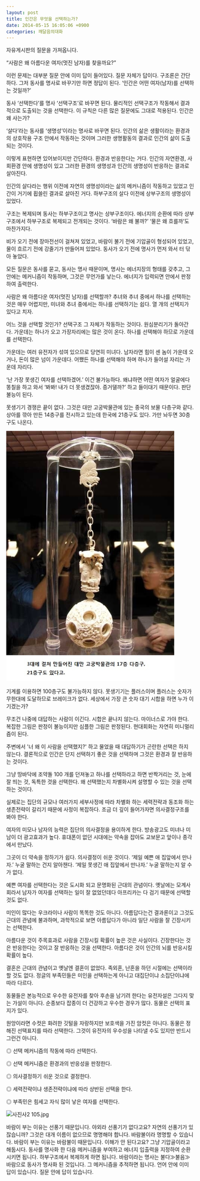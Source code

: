 ```yaml
---
layout: post
title: 인간은 무엇을 선택하는가?
date: 2014-05-15 16:05:06 +0900
categories: 깨달음의대화
---
```

자유게시판의 질문을 가져옵니다. 

  


“사람은 왜 아름다운 여자(멋진 남자)를 찾을까요?” 

  


이런 문제는 대부분 질문 안에 이미 답이 들어있다. 질문 자체가 답이다. 구조론은 간단하다. 그저 동사를 명사로 바꾸기만 하면 정답이 된다. ‘인간은 어떤 여자(남자)를 선택하는 것일까?’ 

  


동사 ‘선택한다’를 명사 ‘선택구조’로 바꾸면 된다. 물리적인 선택구조가 작동해서 결과적으로 도출되는 것을 선택한다. 이 규칙은 다른 많은 질문에도 그대로 적용된다. 인간은 왜 사는가? 

  


‘살다’라는 동사를 ‘생명성’이라는 명사로 바꾸면 된다. 인간의 삶은 생활이라는 환경과의 상호작용 구조 안에서 작동하는 것이며 그러한 생명활동의 결과로 인간의 삶이 도출되는 것이다. 

  


이렇게 표현하면 있어보이지만 간단하다. 환경과 반응한다는 거다. 인간의 자연환경, 사회환경 안에 생명성이 있고 그러한 환경의 생명성과 인간의 생명성이 반응하는 결과로 살아진다. 

  


인간의 살다라는 행위 이전에 자연의 생명성이라는 삶의 메커니즘이 작동하고 있었고 인간이 거기에 휩쓸린 결과로 살아진 거다. 하부구조의 살다 이전에 상부구조의 생명성이 있었다. 

  


구조는 복제되며 동사는 하부구조이고 명사는 상부구조이다. 에너지의 순환에 따라 상부구조에서 하부구조로 복제되고 전개되는 것이다. ‘바람은 왜 불까?’ ‘물은 왜 흐를까’도 마찬가지다.

  


비가 오기 전에 장마전선이 걸쳐져 있었고, 바람이 불기 전에 기압골이 형성되어 있었고, 물이 흐르기 전에 강줄기가 만들어져 있었다. 동사가 오기 전에 명사가 먼저 와서 터 닦아 놓았다.

  


모든 질문은 동사를 묻고, 동사는 명사 때문이며, 명사는 에너지장의 형태를 갖추고, 그 안에는 메커니즘이 작동하며, 그것은 무언가를 낳는다. 에너지가 입력되면 안에서 판정하여 출력한다. 

  


사람은 왜 아름다운 여자(멋진 남자)를 선택할까? 추녀와 추녀 중에서 하나를 선택하는 것은 매우 어렵지만, 미녀와 추녀 중에서는 하나를 선택하기는 쉽다. 열 개의 선택지가 있다고 치자. 

  


어느 것을 선택할 것인가? 선택구조 그 자체가 작동하는 것이다. 원심분리기가 돌아간다. 가운데는 하나가 오고 가장자리에는 많은 것이 온다. 하나를 선택해야 하므로 가운데를 선택한다.

  


가운데는 여러 유전자가 섞여 있으므로 당연히 미녀다. 남자라면 힘이 센 놈이 가운데 오거나, 돈이 많은 넘이 가운데다. 어쨌든 하나를 선택해야 하며 하나가 들어설 자리는 가운데 자리다. 

  


‘난 가장 못생긴 여자를 선택하겠어.’ 이건 불가능하다. 왜냐하면 어떤 여자가 얼굴에다 똥칠을 하고 와서 ‘봐봐! 내가 더 못생겼잖아. 증거댈까?’ 하고 들이대기 때문이다. 판단불능이 된다.

  


못생기기 경쟁은 끝이 없다. 그것은 대만 고궁박물관에 있는 중국의 보물 다층구와 같다. 상아를 깎아 만든 14층구를 전시하고 있는데 한국에 21층구도 있다. 가만 놔두면 30층구도 나온다. 

  



<img src="files/attach/images/198/809/475/20.jpg" alt="20.jpg" width="450" height="669" />   


기계를 이용하면 100층구도 불가능하지 않다. 못생기기는 플러스이며 플러스는 숫자가 무한대에 도달하므로 브레이크가 없다. 세상에서 가장 큰 숫자 대기 시합을 하면 누가 이기겠는가? 

  


무조건 나중에 대답하는 사람이 이긴다. 시합은 끝나지 않는다. 마이너스로 가야 한다. 복잡한 그림은 판정이 불능이지만 심플한 그림은 판정된다. 현대회화는 자연히 미니멀리즘이 된다. 

  


주변에서 '너 왜 이 사람을 선택했지?' 하고 물었을 때 대답하기가 곤란한 선택은 하지 않는다. 결론적으로 인간은 단지 선택하기 좋은 것을 선택하며 그것은 환경과 잘 반응하는 것이다. 

  


그냥 땅바닥에 조약돌 100 개를 던져놓고 하나를 선택하라고 하면 반짝거리는 것, 눈에 잘 띄는 것, 독특한 것을 선택한다. 왜 선택했는지 차별화시켜 설명할 수 있는 것을 선택하는 것이다. 

  


실제로는 집단의 규모나 여러가지 세부사정에 따라 차별화 하는 세력전략과 동조화 하는 생존전략이 갈리기 때문에 사정이 복잡하다. 조금 더 깊이 들어가자면 의사결정구조를 봐야 한다. 

  


여자의 미모나 남자의 능력은 집단의 의사결정을 용이하게 한다. 방송광고도 미녀나 미남이 더 광고효과가 높다. 휴대폰이 없던 시대에는 약속을 잡아도 교보문고 앞이나 종각에서 만났다. 

  


그곳이 더 약속을 정하기가 쉽다. 의사결정이 쉬운 것이다. ‘제일 예쁜 애 집앞에서 만나자.’ 누굴 말하는 건지 알아챈다. ‘제일 못생긴 애 집앞에서 만나자.’ 누굴 말하는지 알 수가 없다. 

  


예쁜 여자를 선택한다는 것은 도시화 되고 문명화된 근대의 관념이다. 옛날에는 모계사회라서 남자가 여자를 선택하는 일이 잘 없었던데다 아프리카는 다 검기 때문에 선택할 것도 없다. 

  


미인이 많다는 우크라이나 사람이 똑똑한 것도 아니다. 아름답다는건 결과론이고 그것도 근대의 관념에 불과하며, 과학적으로 보면 아름답다가 아니라 일단 사람을 잘 긴장시키는 선택한다. 

  


아름다운 것이 주목효과로 사람을 긴장시킬 확률이 높은 것은 사실이다. 긴장한다는 것은 반응한다는 것이고 잘 반응하는 것을 선택한다. 아름다은 것이 인간의 뇌를 반응시킬 확률이 높다. 

  


결혼은 근대의 관념이고 옛날엔 결혼이 없었다. 족외혼, 난혼을 하던 시절에는 선택이라 할 것도 없다. 정글의 부족민들은 미인을 선택하는게 아니고 대집단이냐 소집단이냐에 따라 다르다.

  


동물들은 본능적으로 우수한 유전자를 찾아 후손을 남기려 한다는 유전자설은 그다지 맞는 가설이 아니다. 순종보다 잡종이 더 건강하고 우수한 경우가 많다. 동물은 선택의 표지가 있다.

  


원앙이라면 수컷은 화려한 깃털을 자랑하지만 보호색을 가진 암컷은 아니다. 동물은 정해진 선택표지를 따라 선택한다. 그것이 유전자의 우수성을 나타낼 수도 있지만 반드시 그런건 아니다. 

  


◎ 선택 메커니즘의 작동에 따라 선택한다.  
      
◎ 선택 메커니즘은 환경과의 반응성을 판정한다.   
      
◎ 의사결정하기 쉬운 것으로 결정한다.  
      
◎ 세력전략이냐 생존전략이냐에 따라 상반된 선택을 한다.  
      
◎ 부족민은 힘세고 자식 많이 낳은 여자를 선택한다. 

  



 
<img src="files/attach/images/198/809/475/사진사2 105.jpg" alt="사진사2 105.jpg" width="300" height="368" /> 

  


<p class="0">
  바람이 부는 이유는 선풍기 때문입니다. 야외라 선풍기가 없다고요? 자연의 선풍기가 있잖습니까? 그것은 대개 이름이 없으므로 명명해야 합니다. 바람불이라 명명할 수 있습니다. 바람이 부는 이유는 바람불이 때문입니다. 이해가 안 된다고요? 그냥 기압골이라고 해둡시다. 동사를 명사화 한 다음 메커니즘을 부여하고 에너지 입출력을 지정하여 순환시키면 됩니다. 하부구조에서 복제하게 하면 됩니다. 바람이라는 명사는 불다≫불음≫바람으로 동사가 명사화 된 것입니다. 그 메커니즘을 추적하면 됩니다. 언어 안에 이미 답이 있습니다. 질문 안에 답이 있습니다.